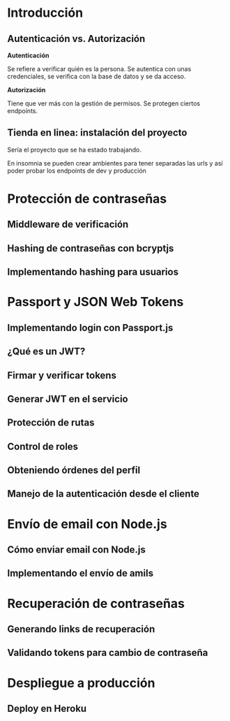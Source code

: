 # Introducción

## Autenticación vs. Autorización

**Autenticación**

Se refiere a verificar quién es la persona. Se autentica con unas credenciales, se verifica con la base de datos y se da acceso.

**Autorización**

Tiene que ver más con la gestión de permisos. Se protegen ciertos endpoints.

## Tienda en linea: instalación del proyecto

Sería el proyecto que se ha estado trabajando.

En insomnia se pueden crear ambientes para tener separadas las urls y así poder probar los endpoints de dev y producción

# Protección de contraseñas

## Middleware de verificación

## Hashing de contraseñas con bcryptjs

## Implementando hashing para usuarios

# Passport y JSON Web Tokens

## Implementando login con Passport.js

## ¿Qué es un JWT?

## Firmar y verificar tokens

## Generar JWT en el servicio

## Protección de rutas

## Control de roles

## Obteniendo órdenes del perfil

## Manejo de la autenticación desde el cliente

# Envío de email con Node.js

## Cómo enviar email con Node.js

## Implementando el envío de amils

# Recuperación de contraseñas

## Generando links de recuperación

## Validando tokens para cambio de contraseña

# Despliegue a producción

## Deploy en Heroku
